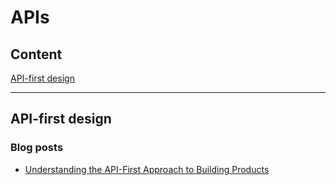 # APIs

## Content
[API-first design](#apifirst)

***
## API-first design <a name="apifirst"></a>

### Blog posts
* [Understanding the API-First Approach to Building Products](https://swagger.io/resources/articles/adopting-an-api-first-approach/)
